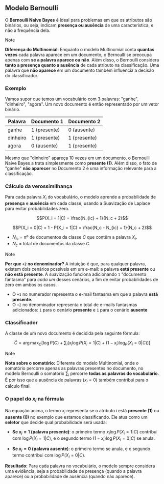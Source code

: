 ## Modelo Bernoulli

O **Bernoulli Naive Bayes** é ideal para problemas em que os atributos são binários, ou seja, indicam **presença ou ausência** de uma característica, e não a frequência dela.

> [!NOTE]
>**Diferença do Multinomial**: Enquanto o modelo Multinomial conta **quantas vezes** cada palavra aparece em um documento, o Bernoulli se preocupa apenas com **se a palavra aparece ou não**. Além disso, o Bernoulli considera **tanto a presença quanto a ausência** de cada atributo na classificação. Uma palavra que **não aparece** em um documento também influencia a decisão do classificador.


### Exemplo

Vamos supor que temos um vocabulário com 3 palavras: "ganhe", "dinheiro", "agora". Um novo documento é então representado por um vetor binário.

| Palavra   | Documento 1 | Documento 2 |
|-----------|-------------|-------------|
| ganhe     | 1 (presente)| 0 (ausente) |
| dinheiro  | 1 (presente)| 1 (presente)|
| agora     | 0 (ausente) | 1 (presente)|

Mesmo que "dinheiro" apareça 10 vezes em um documento, o Bernoulli Naive Bayes a trata simplesmente como **presente (1)**. Além disso, o fato de "ganhe" **não aparecer** no Documento 2 é uma informação relevante para a classificação.


### Cálculo da verossimilhança

Para cada palavra $X_i$ do vocabulário, o modelo aprende a probabilidade de **presença** e **ausência** em cada classe, usando a Suavização de Laplace para evitar probabilidades zero.

$$P(X_i = 1|C) = \frac{N_{ic} + 1}{N_c + 2}$$

$$P(X_i = 0|C) = 1 - P(X_i = 1|C) = \frac{N_c - N_{ic} + 1}{N_c + 2}$$

- $N_{ic}$ = nº de documentos da classe $C$ que contêm a palavra $X_i$.
- $N_c$ = total de documentos da classe $C$.

> [!NOTE]
> **Por que `+2` no denominador?**
> A intuição é que, para qualquer palavra, existem dois cenários possíveis em um e-mail: a palavra **está presente** ou **não está presente**. A suavização funciona adicionando `1` "documento fantasma" para *cada um* desses cenários, a fim de evitar probabilidades de zero em ambos os casos.
> * O `+1` no numerador representa o e-mail fantasma em que a palavra **está presente**.
> * O `+2` no denominador representa o total de e-mails fantasmas adicionados: `1` para o cenário **presente** e `1` para o cenário **ausente**

### Classificador

A classe de um novo documento é decidida pela seguinte fórmula:

$$
\hat{C} = \arg\max_C \left[ \log P(C) + \sum_i \big( x_i \log P(X_i=1|C) + (1 - x_i) \log_P(X_i=0|C) \big) \right]
$$

> [!NOTE]
> **Nota sobre o somatório:** Diferente do modelo Multinomial, onde o somatório percorre apenas as palavras presentes no documento, no modelo Bernoulli o somatório $\sum_i$ percorre **todas as palavras do vocabulário**. É por isso que a ausência de palavras ($x_i=0$) também contribui para o cálculo final.


### O papel do $x_i$ na fórmula

Na equação acima, o termo $x_i$ representa se o atributo  $i$ está **presente (1)** ou **ausente (0)** no exemplo que estamos classificando. Ele atua como um **seletor** que decide qual probabilidade será usada:

- **Se $x_i=1$ (palavra presente)**: o primeiro termo $x_i \log P(X_i=1|C)$ contribui com $\log P(X_i=1|C)$, e o segundo termo $(1-x_i) \log P(X_i=0|C)$ se anula.

- **Se $x_i=0$ (palavra ausente)**: o primeiro termo se anula, e o segundo termo contribui com $\log P(X_i=0|C)$.

**Resultado**: Para cada palavra no vocabulário, o modelo sempre considera uma evidência, seja a probabilidade de presença (quando a palavra aparece) ou a probabilidade de ausência (quando não aparece).
